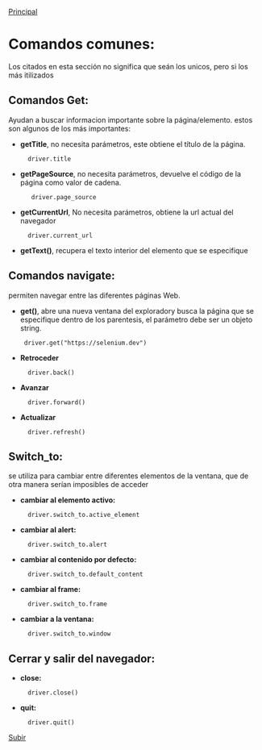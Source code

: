 <a name='top'></a>
[Principal](README.md) 

# Comandos comunes:
Los citados en esta sección no significa que seán los unicos, pero si los más itilizados

## Comandos Get:
Ayudan a buscar informacion importante sobre la página/elemento. estos son algunos de los más importantes:  
- **getTitle**, no necesita parámetros, este obtiene el título de la página.

        driver.title

- **getPageSource**, no necesita parámetros, devuelve el código de la página como valor de cadena.
    
         driver.page_source

- **getCurrentUrl**, No necesita parámetros, obtiene la url actual del navegador

        driver.current_url
    
- **getText()**, recupera el texto interior del elemento que se especifique

## Comandos navigate:
permiten navegar entre las diferentes páginas Web.
- **get()**, abre una nueva ventana del exploradory busca la página que se especifique dentro de los parentesis, el parámetro debe ser un objeto string.

       driver.get("https://selenium.dev")
    
- **Retroceder**

        driver.back()

- **Avanzar**

        driver.forward()

- **Actualizar**

        driver.refresh()
    
## Switch_to:
se utiliza para cambiar entre diferentes elementos de la ventana, que de otra manera serían imposibles de acceder
- **cambiar al elemento activo:**

        driver.switch_to.active_element
        
- **cambiar al alert:**

        driver.switch_to.alert

- **cambiar al contenido por defecto:**

        driver.switch_to.default_content
        
- **cambiar al frame:**

        driver.switch_to.frame

- **cambiar a la ventana:**

        driver.switch_to.window
    
## Cerrar y salir del navegador:
- **close:**

        driver.close()

- **quit:**

        driver.quit()
    
[Subir](#top)
